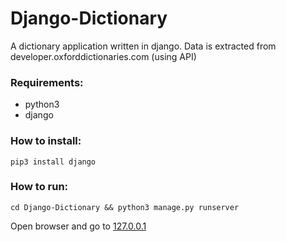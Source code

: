 # Django-Dictionary
A dictionary application written in django. Data is extracted from developer.oxforddictionaries.com (using API)

### Requirements:
+ python3
+ django

### How to install:
`pip3 install django`

### How to run:
`cd Django-Dictionary && python3 manage.py runserver`

Open browser and go to [127.0.0.1](http://127.0.0.1)
